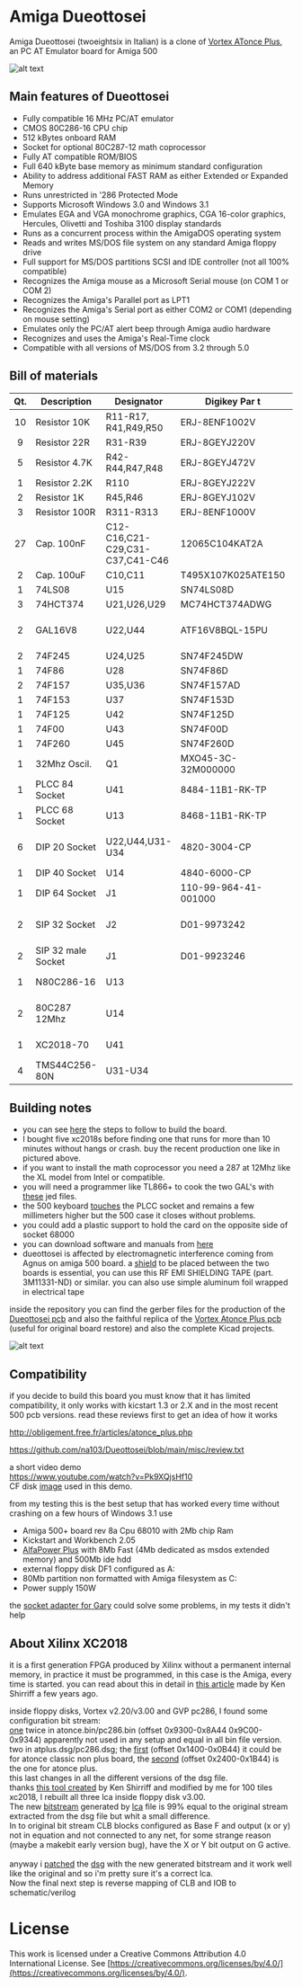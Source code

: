 # Amiga Dueottosei
Amiga Dueottosei (twoeightsix in Italian) is a clone of [Vortex ATonce Plus](http://amiga.resource.cx/exp/atonceplus), an PC AT Emulator board for Amiga 500

![alt text](https://github.com/na103/Dueottosei/blob/main/img/duottosei_compled.jpg "Dueottosei")

## Main features of Dueottosei

* Fully compatible 16 MHz PC/AT emulator
* CMOS 80C286-16 CPU chip
* 512 kBytes onboard RAM
* Socket for optional 80C287-12 math coprocessor
* Fully AT compatible ROM/BIOS
* Full 640 kByte base memory as minimum standard configuration
* Ability to address additional FAST RAM as either Extended or Expanded Memory
* Runs unrestricted in '286 Protected Mode
* Supports Microsoft Windows 3.0 and Windows 3.1
* Emulates EGA and VGA monochrome graphics, CGA 16-color graphics, Hercules, Olivetti and Toshiba 3100 display standards
* Runs as a concurrent process within the AmigaDOS operating system
* Reads and writes MS/DOS file system on any standard Amiga floppy drive
* Full support for MS/DOS partitions SCSI and IDE controller (not all 100% compatible)
* Recognizes the Amiga mouse as a Microsoft Serial mouse (on COM 1 or COM 2)
* Recognizes the Amiga's Parallel port as LPT1
* Recognizes the Amiga's Serial port as either COM2 or COM1 (depending on mouse setting)
* Emulates only the PC/AT alert beep through Amiga audio hardware
* Recognizes and uses the Amiga's Real-Time clock
* Compatible with all versions of MS/DOS from 3.2 through 5.0

## Bill of materials
| Qt. |    Description     |             Designator          |    Digikey Par t   |             Note              |
|:---:|--------------------|---------------------------------|--------------------|-------------------------------|
|10   |Resistor 10K        |R11-R17, R41,R49,R50             |ERJ-8ENF1002V       |                               |
|9    |Resistor 22R        |R31-R39                          |ERJ-8GEYJ220V       |                               |
|5    |Resistor 4.7K       |R42-R44,R47,R48                  |ERJ-8GEYJ472V       |                               |
|1    |Resistor 2.2K       |R110                             |ERJ-8GEYJ222V       |                               |
|2    |Resistor 1K         |R45,R46                          |ERJ-8GEYJ102V       |                               |
|3    |Resistor 100R       |R311-R313                        |ERJ-8ENF1000V       |                               |
|27   |Cap. 100nF          |C12-C16,C21-C29,C31-C37,C41-C46  |12065C104KAT2A      |                               |
|2    |Cap. 100uF          |C10,C11                          |T495X107K025ATE150  |                               |
|1    |74LS08              |U15                              |SN74LS08D           |                               |
|3    |74HCT374            |U21,U26,U29                      |MC74HCT374ADWG      |                               |
|2    |GAL16V8             |U22,U44                          |ATF16V8BQL-15PU     |  need programmer like TL866   |
|2    |74F245              |U24,U25                          |SN74F245DW          |                               |
|1    |74F86               |U28                              |SN74F86D            |                               |
|2    |74F157              |U35,U36                          |SN74F157AD          |                               |
|1    |74F153              |U37                              |SN74F153D           |                               |
|1    |74F125              |U42                              |SN74F125D           |                               |
|1    |74F00               |U43                              |SN74F00D            |                               |
|1    |74F260              |U45                              |SN74F260D           |                               |
|1    |32Mhz Oscil.        |Q1                               |MXO45-3C-32M000000  |                               |
|1    |PLCC 84 Socket      |U41                              |8484-11B1-RK-TP     |                               |
|1    |PLCC 68 Socket      |U13                              |8468-11B1-RK-TP     |                               |
|6    |DIP 20 Socket       |U22,U44,U31-U34                  |4820-3004-CP        | optional, useful for testing  |
|1    |DIP 40 Socket       |U14                              |4840-6000-CP        |                               |
|1    |DIP 64 Socket       |J1                               |110-99-964-41-001000|                               |
|2    |SIP 32 Socket       |J2                               |D01-9973242         | qt.4 if you use socket in U44 |
|2    |SIP 32 male Socket  |J1                               |D01-9923246         |                               |
|1    |N80C286-16          |U13                              |                    | from ebay or [utsource](https://www.utsource.net)|
|2    |80C287 12Mhz        |U14                              |                    | optional from ebay or [utsource](https://www.utsource.net)|
|1    |XC2018-70           |U41                              |                    | from ebay or [utsource](https://www.utsource.net)|
|4    |TMS44C256-80N       |U31-U34                          |                    | from ebay or [utsource](https://www.utsource.net)|

## Building notes

* you can see [here](https://github.com/na103/Dueottosei/tree/main/img/BuildStep) the steps to follow to build the board.
* I bought five xc2018s before finding one that runs for more than 10 minutes without hangs or crash. buy the recent production one like in pictured above.
* if you want to install the math coprocessor you need a 287 at 12Mhz like the XL model from Intel or compatible.
* you will need a programmer like TL866+ to cook the two GAL's with [these](https://github.com/na103/Dueottosei/tree/main/GAL) jed files.
* the 500 keyboard [touches](https://github.com/na103/Dueottosei/blob/main/img/keyboard.jpg) the PLCC socket and remains a few millimeters higher but the 500 case it closes without problems.
* you could add a plastic support to hold the card on the opposite side of socket 68000
* you can download software and manuals from [here](http://amiga.resource.cx/exp/atonceplus)
* dueottosei is affected by electromagnetic interference coming from Agnus on amiga 500 board. 
a [shield](https://github.com/na103/Dueottosei/blob/main/img/BuildStep/step4.jpg) to be placed between the two boards is essential, you can use this RF EMI SHIELDING TAPE (part. 3M11331-ND)  or similar.
you can also use simple aluminum foil wrapped in electrical tape

inside the repository you can find the gerber files for the production of the [Dueottosei pcb](https://github.com/na103/Dueottosei/blob/main/kicad/dueottosei/gerber_dueottosei.zip) and also the faithful replica of the [Vortex Atonce Plus pcb](https://github.com/na103/Dueottosei/blob/main/kicad/atonceplus/Gerber.zip) (useful for original board restore) and also the complete Kicad projects.

![alt text](https://github.com/na103/Dueottosei/blob/main/img/dueottosei_pbc.PNG "Dueottosei pcb")

## Compatibility

if you decide to build this board you must know that it has limited compatibility, it only works with kicstart 1.3 or 2.X and in the most recent 500 pcb versions.
read these reviews first to get an idea of how it works

http://obligement.free.fr/articles/atonce_plus.php

https://github.com/na103/Dueottosei/blob/main/misc/review.txt

a short video demo<br>
https://www.youtube.com/watch?v=Pk9XQjsHf10
<br>
CF disk [image](https://github.com/na103/Dueottosei/blob/main/misc/dueottosei.rar) used in this demo.

from my testing this is the best setup that has worked every time without crashing on a few hours of Windows 3.1 use
* Amiga 500+ board rev 8a Cpu 68010 with 2Mb chip Ram
* Kickstart and Workbench 2.05
* [AlfaPower Plus](http://amiga.resource.cx/exp/alfapowerplus) with 8Mb Fast (4Mb dedicated as msdos extended memory) and 500Mb ide hdd
* external floppy disk DF1 configured as A:
* 80Mb partition non formatted with Amiga filesystem as C:
* Power supply 150W

the [socket adapter for Gary](https://github.com/na103/Dueottosei/blob/main/img/GaryAdapter/socket.jpg) could solve some problems, in my tests it didn't help

## About Xilinx XC2018
it is a first generation FPGA produced by Xilinx without a permanent internal memory, in practice it must be programmed, in this case is the Amiga, every time is started. you can read about this in detail in [this article](https://www.righto.com/2020/09/reverse-engineering-first-fpga-chip.html) made by Ken Shirriff a few years ago.

inside floppy disks, Vortex v2.20/v3.00 and GVP pc286, I found some configuration bit stream:<br>
[one](https://github.com/na103/Dueottosei/blob/main/xc2018/v3.00/atonce.bin.rbt) twice in atonce.bin/pc286.bin (offset 0x9300-0x8A44 0x9C00-0x9344) apparently not used in any setup and equal in all bin file version.</br>
two in atplus.dsg/pc286.dsg; the [first](https://github.com/na103/Dueottosei/blob/main/xc2018/v3.00/atplus1.rbt) (offset 0x1400-0x0B44) it could be for atonce classic non plus board, the [second](https://github.com/na103/Dueottosei/blob/main/xc2018/v3.00/atplus2.rbt) (offset 0x2400-0x1B44) is the one for atonce plus.<br>
this last changes in all the different versions of the dsg file.<br>
thanks [this tool created](https://github.com/na103/xc2018) by Ken Shirriff and modified by me for 100 tiles xc2018, I rebuilt all three lca inside floppy disk v3.00.<br>
The new [bitstream](https://github.com/na103/Dueottosei/blob/main/xc2018/ATPLUS2/ATPLUS2.RBT) generated by [lca](https://github.com/na103/Dueottosei/blob/main/xc2018/ATPLUS2/ATPLUS2.LCA) file is 99% equal to the original stream extracted from the dsg file but whit a small difference.<br>
In to original bit stream CLB blocks configured as Base F and output (x or y) not in equation and not connected to any net, for some strange reason (maybe a makebit early version bug), have the X or Y bit output on G active.<br>  
anyway i [patched](https://github.com/na103/Dueottosei/blob/main/xc2018/v3.00/patchdsg.py) the [dsg](https://github.com/na103/Dueottosei/blob/main/xc2018/v3.00/atplus_patch.dsg) with the new generated bitstream and it work well like the original and so i'm pretty sure it's a correct lca.<br>
Now the final next step is reverse mapping of CLB and IOB to schematic/verilog



# License

This work is licensed under a Creative Commons Attribution 4.0 International License. See [https://creativecommons.org/licenses/by/4.0/](https://creativecommons.org/licenses/by/4.0/).
